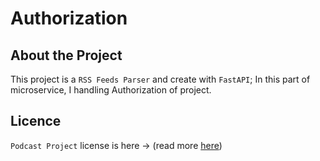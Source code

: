 # Authorization


## About the Project
This project is a `RSS Feeds Parser` and create with `FastAPI`; In this part of microservice, I handling Authorization of project.


## Licence
`Podcast Project` license is here -> (read more [here](/LICENSE))
